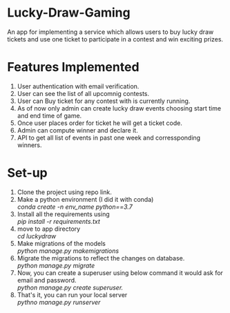 # Lucky-Draw-Gaming
An app for implementing a service which allows users to buy lucky draw tickets and use one ticket to participate in a contest and win exciting prizes.

# Features Implemented
  1) User authentication with email verification.
  2) User can see the list of all upcomnig contests.
  3) User can Buy ticket for any contest with is currently running.
  4) As of now only admin can create lucky draw events choosing start time and end time of game.
  5) Once user places order for ticket he will get a ticket code.
  6) Admin can compute winner and declare it.
  7) API to get all list of events in past one week and corressponding winners.
  
# Set-up
  1) Clone the project using repo link.
  2) Make a python environment (I did it with conda)
  <br><i> conda create -n env_name python==3.7 </i>
  3) Install all the requirements using
  <br><i>pip install -r requirements.txt </i>
  4) move to app directory
  <br> <i> cd luckydraw </i>
  5) Make migrations of the models
  <br>  <i> python manage.py makemigrations </i>
  6) Migrate the migrations to reflect the changes on database.
  <br>   <i> python manage.py migrate </i>
  7) Now, you can create a superuser using below command it would ask for email and password.
  <br>  <i> python manage.py create superuser.</i>
  8) That's it, you can run your local server
  <br>  <i> pythno manage.py runserver</i> 
